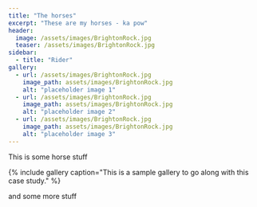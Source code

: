 ```yaml
---
title: "The horses"
excerpt: "These are my horses - ka pow"
header:
  image: /assets/images/BrightonRock.jpg
  teaser: /assets/images/BrightonRock.jpg
sidebar:
  - title: "Rider"
gallery:
  - url: /assets/images/BrightonRock.jpg
    image_path: assets/images/BrightonRock.jpg
    alt: "placeholder image 1"
  - url: /assets/images/BrightonRock.jpg
    image_path: assets/images/BrightonRock.jpg
    alt: "placeholder image 2"
  - url: /assets/images/BrightonRock.jpg
    image_path: assets/images/BrightonRock.jpg
    alt: "placeholder image 3"
---
```


This is some horse stuff

{% include gallery caption="This is a sample gallery to go along with this case study." %}

and some more stuff

